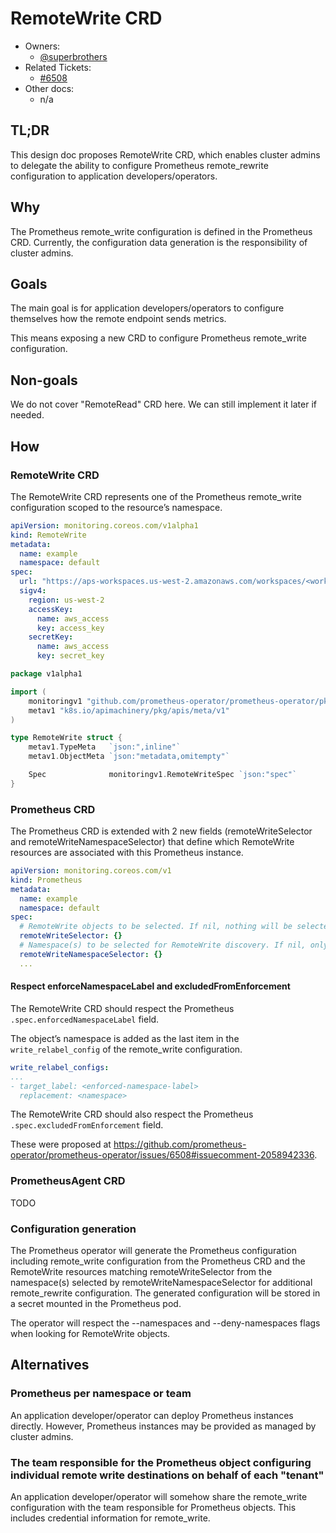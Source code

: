 # RemoteWrite CRD

- Owners:
    - [@superbrothers](https://github.com/superbrothers)
- Related Tickets:
    - [#6508](https://github.com/prometheus-operator/prometheus-operator/issues/6508)
- Other docs:
    - n/a

## TL;DR

This design doc proposes RemoteWrite CRD, which enables cluster admins to delegate the ability to configure Prometheus remote_rewrite configuration to application developers/operators.

## Why

The Prometheus remote_write configuration is defined in the Prometheus CRD. Currently, the configuration data generation is the responsibility of cluster admins.

## Goals

The main goal is for application developers/operators to configure themselves how the remote endpoint sends metrics.

This means exposing a new CRD to configure Prometheus remote_write configuration.

## Non-goals

We do not cover "RemoteRead" CRD here. We can still implement it later if needed.

## How

### RemoteWrite CRD

The RemoteWrite CRD represents one of the Prometheus remote_write configuration scoped to the resource’s namespace.

```yaml
apiVersion: monitoring.coreos.com/v1alpha1
kind: RemoteWrite
metadata:
  name: example
  namespace: default
spec:
  url: "https://aps-workspaces.us-west-2.amazonaws.com/workspaces/<workspace id>/api/v1/remote_write"
  sigv4:
    region: us-west-2
    accessKey:
      name: aws_access
      key: access_key
    secretKey:
      name: aws_access
      key: secret_key
```

```go
package v1alpha1

import (
	monitoringv1 "github.com/prometheus-operator/prometheus-operator/pkg/apis/monitoring/v1"
	metav1 "k8s.io/apimachinery/pkg/apis/meta/v1"
)

type RemoteWrite struct {
	metav1.TypeMeta   `json:",inline"`
	metav1.ObjectMeta `json:"metadata,omitempty"`

	Spec              monitoringv1.RemoteWriteSpec `json:"spec"`
}
```

### Prometheus CRD

The Prometheus CRD is extended with 2 new fields (remoteWriteSelector and remoteWriteNamespaceSelector) that define which RemoteWrite resources are associated with this Prometheus instance.

```yaml
apiVersion: monitoring.coreos.com/v1
kind: Prometheus
metadata:
  name: example
  namespace: default
spec:
  # RemoteWrite objects to be selected. If nil, nothing will be selected.
  remoteWriteSelector: {}
  # Namespace(s) to be selected for RemoteWrite discovery. If nil, only check in its own namespace.
  remoteWriteNamespaceSelector: {}
  ...
```

#### Respect enforceNamespaceLabel and excludedFromEnforcement

The RemoteWrite CRD should respect the Prometheus `.spec.enforcedNamespaceLabel` field.

The object’s namespace is added as the last item in the `write_relabel_config` of the remote_write configuration.

```yaml
write_relabel_configs:
...
- target_label: <enforced-namespace-label>
  replacement: <namespace>
```

The RemoteWrite CRD should also respect the Prometheus `.spec.excludedFromEnforcement` field.

These were proposed at https://github.com/prometheus-operator/prometheus-operator/issues/6508#issuecomment-2058942336.

### PrometheusAgent CRD

TODO

### Configuration generation

The Prometheus operator will generate the Prometheus configuration including remote_write configuration from the Prometheus CRD and the RemoteWrite resources matching remoteWriteSelector from the namespace(s) selected by remoteWriteNamespaceSelector for additional remote_rewrite configuration. The generated configuration will be stored in a secret mounted in the Prometheus pod.

The operator will respect the --namespaces and --deny-namespaces flags when looking for RemoteWrite objects.

## Alternatives

### Prometheus per namespace or team

An application developer/operator can deploy Prometheus instances directly. However, Prometheus instances may be provided as managed by cluster admins.

### The team responsible for the Prometheus object configuring individual remote write destinations on behalf of each "tenant"

An application developer/operator will somehow share the remote_write configuration with the team responsible for Prometheus objects. This includes credential information for remote_write.
